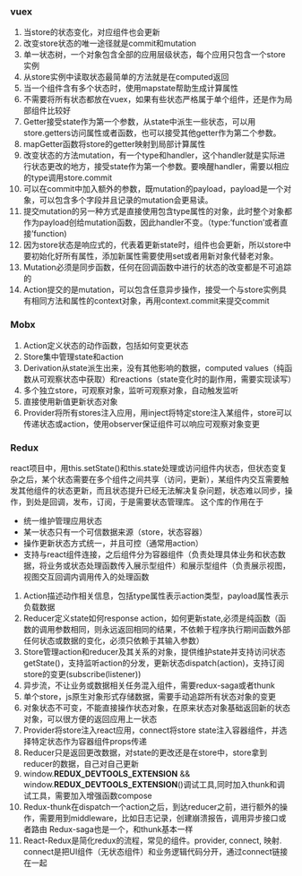 ### vuex
1. 当store的状态变化，对应组件也会更新
2. 改变store状态的唯一途径就是commit和mutation
3. 单一状态树，一个对象包含全部的应用层级状态，每个应用只包含一个store实例
4. 从store实例中读取状态最简单的方法就是在computed返回
5. 当一个组件含有多个状态时，使用mapstate帮助生成计算属性
6. 不需要将所有状态都放在vuex，如果有些状态严格属于单个组件，还是作为局部组件比较好
7. Getter接受state作为第一个参数，从state中派生一些状态，可以用store.getters访问属性或者函数，也可以接受其他getter作为第二个参数。
8. mapGetter函数将store的getter映射到局部计算属性
9. 改变状态的方法mutation，有一个type和handler，这个handler就是实际进行状态更改的地方，接受state作为第一个参数。要唤醒handler，需要以相应的type调用store.commit
10. 可以在commit中加入额外的参数，既mutation的payload，payload是一个对象，可以包含多个字段并且记录的mutation会更易读。
11. 提交mutation的另一种方式是直接使用包含type属性的对象，此时整个对象都作为payload创给mutation函数，因此handler不变。（type:’function’或者直接’function)
12. 因为store状态是响应式的，代表着更新state时，组件也会更新，所以store中要初始化好所有属性，添加新属性需要使用set或者用新对象代替老对象。
13. Mutation必须是同步函数，任何在回调函数中进行的状态的改变都是不可追踪的
14. Action提交的是mutation，可以包含任意异步操作，接受一个与store实例具有相同方法和属性的context对象，再用context.commit来提交commit

### Mobx
1. Action定义状态的动作函数，包括如何变更状态
2. Store集中管理state和action
3. Derivation从state派生出来，没有其他影响的数据，computed values（纯函数从可观察状态中获取）和reactions（state变化时的副作用，需要实现读写）
4. 多个独立store，可观察对象，监听可观察对象，自动触发监听
5. 直接使用新值更新状态对象
6. Provider将所有stores注入应用，用inject将特定store注入某组件，store可以传递状态或action，使用observer保证组件可以响应可观察对象变更

### Redux
react项目中，用this.setState()和this.state处理或访问组件内状态，但状态变复杂之后，某个状态需要在多个组件之间共享（访问，更新），某组件内交互需要触发其他组件的状态更新，而且状态提升已经无法解决复杂问题，状态难以同步，操作，到处是回调，发布，订阅，于是需要状态管理库。
这个库的作用在于
* 统一维护管理应用状态
* 某一状态只有一个可信数据来源（store，状态容器）
* 操作更新状态方式统一，并且可控（通常用action）
* 支持与react组件连接，之后组件分为容器组件（负责处理具体业务和状态数据，将业务或状态处理函数传入展示型组件）和展示型组件（负责展示视图，视图交互回调内调用传入的处理函数
1. Action描述动作相关信息，包括type属性表示action类型，payload属性表示负载数据
2. Reducer定义state如何response action，如何更新state,必须是纯函数（函数的调用参数相同，则永远返回相同的结果，不依赖于程序执行期间函数外部任何状态或数据的变化，必须只依赖于其输入参数）
3. Store管理action和reducer及其关系的对象，提供维护state并支持访问状态getState()，支持监听action的分发，更新状态dispatch(action)，支持订阅store的变更(subscribe(listener))
4. 异步流，不让业务或数据相关任务混入组件，需要redux-saga或者thunk
5. 单个store，js原生对象形式存储数据，需要手动追踪所有状态对象的变更
6. 对象状态不可变，不能直接操作状态对象，在原来状态对象基础返回新的状态对象，可以很方便的返回应用上一状态
7. Provider将store注入react应用，connect将store state注入容器组件，并选择特定状态作为容器组件props传递
8. Reducer只是返回更改数据，对state的更改还是在store中，store拿到reducer的数据，自己对自己更新
9. window.__REDUX_DEVTOOLS_EXTENSION__ && window.__REDUX_DEVTOOLS_EXTENSION__()调试工具,同时加入thunk和调试工具，需要加入增强函数compose
10. Redux-thunk在dispatch一个action之后，到达reducer之前，进行额外的操作，需要用到middleware，比如日志记录，创建崩溃报告，调用异步接口或者路由
Redux-saga也是一个，和thunk基本一样
11. React-Redux是简化redux的流程，常见的组件。provider, connect, 映射. connect是把UI组件（无状态组件）和业务逻辑代码分开，通过connect链接在一起